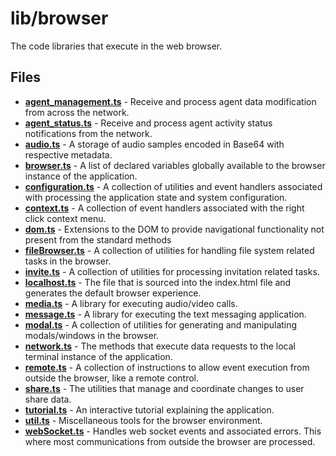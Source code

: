# lib/browser
The code libraries that execute in the web browser.

## Files
<!-- Do not edit below this line.  Contents dynamically populated. -->

* **[agent_management.ts](agent_management.ts)** - Receive and process agent data modification from across the network.
* **[agent_status.ts](agent_status.ts)**   - Receive and process agent activity status notifications from the network.
* **[audio.ts](audio.ts)**                 - A storage of audio samples encoded in Base64 with respective metadata.
* **[browser.ts](browser.ts)**             - A list of declared variables globally available to the browser instance of the application.
* **[configuration.ts](configuration.ts)** - A collection of utilities and event handlers associated with processing the application state and system configuration.
* **[context.ts](context.ts)**             - A collection of event handlers associated with the right click context menu.
* **[dom.ts](dom.ts)**                     - Extensions to the DOM to provide navigational functionality not present from the standard methods
* **[fileBrowser.ts](fileBrowser.ts)**     - A collection of utilities for handling file system related tasks in the browser.
* **[invite.ts](invite.ts)**               - A collection of utilities for processing invitation related tasks.
* **[localhost.ts](localhost.ts)**         - The file that is sourced into the index.html file and generates the default browser experience.
* **[media.ts](media.ts)**                 - A library for executing audio/video calls.
* **[message.ts](message.ts)**             - A library for executing the text messaging application.
* **[modal.ts](modal.ts)**                 - A collection of utilities for generating and manipulating modals/windows in the browser.
* **[network.ts](network.ts)**             - The methods that execute data requests to the local terminal instance of the application.
* **[remote.ts](remote.ts)**               - A collection of instructions to allow event execution from outside the browser, like a remote control.
* **[share.ts](share.ts)**                 - The utilities that manage and coordinate changes to user share data.
* **[tutorial.ts](tutorial.ts)**           - An interactive tutorial explaining the application.
* **[util.ts](util.ts)**                   - Miscellaneous tools for the browser environment.
* **[webSocket.ts](webSocket.ts)**         - Handles web socket events and associated errors. This where most communications from outside the browser are processed.